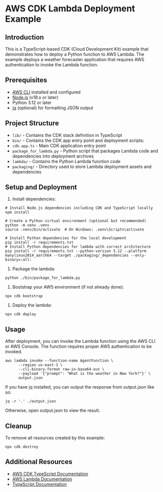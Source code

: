 # AWS CDK Lambda Deployment Example

## Introduction

This is a TypeScript-based CDK (Cloud Development Kit) example that demonstrates how to deploy a Python function to AWS Lambda. The example deploys a weather forecaster application that requires AWS authentication to invoke the Lambda function.

## Prerequisites

- [AWS CLI](https://aws.amazon.com/cli/) installed and configured
- [Node.js](https://nodejs.org/) (v18.x or later)
- Python 3.12 or later
- [jq](https://stedolan.github.io/jq/) (optional) for formatting JSON output

## Project Structure

- `lib/` - Contains the CDK stack definition in TypeScript
- `bin/` - Contains the CDK app entry point and deployment scripts:
- `cdk-app.ts` - Main CDK application entry point
- `package_for_lambda.py` - Python script that packages Lambda code and dependencies into deployment archives
- `lambda/` - Contains the Python Lambda function code
- `packaging/` - Directory used to store Lambda deployment assets and dependencies

## Setup and Deployment

1. Install dependencies:

```
# Install Node.js dependencies including CDK and TypeScript locally
npm install

# Create a Python virtual environment (optional but recommended)
python -m venv .venv
source .venv/bin/activate  # On Windows: .venv\Scripts\activate

# Install Python dependencies for the local development
pip install -r requirements.txt
# Install Python dependencies for lambda with correct architecture
pip install -r requirements.txt --python-version 3.12 --platform manylinux2014_aarch64 --target ./packaging/_dependencies --only-binary=:all:
```

1. Package the lambda:

```
python ./bin/package_for_lambda.py
```

1. Bootstrap your AWS environment (if not already done):

```
npx cdk bootstrap
```

1. Deploy the lambda:

```
npx cdk deploy
```

## Usage

After deployment, you can invoke the Lambda function using the AWS CLI or AWS Console. The function requires proper AWS authentication to be invoked.

```
aws lambda invoke --function-name AgentFunction \
      --region us-east-1 \
      --cli-binary-format raw-in-base64-out \
      --payload '{"prompt": "What is the weather in New York?"}' \
      output.json
```

If you have jq installed, you can output the response from output.json like so:

```
jq -r '.' ./output.json
```

Otherwise, open output.json to view the result.

## Cleanup

To remove all resources created by this example:

```
npx cdk destroy
```

## Additional Resources

- [AWS CDK TypeScript Documentation](https://docs.aws.amazon.com/cdk/latest/guide/work-with-cdk-typescript.html)
- [AWS Lambda Documentation](https://docs.aws.amazon.com/lambda/latest/dg/welcome.html)
- [TypeScript Documentation](https://www.typescriptlang.org/docs/)
